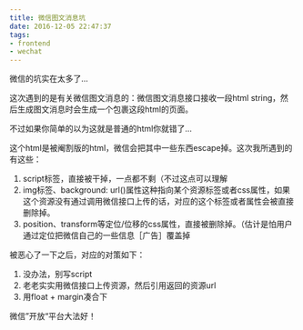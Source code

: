 ```yaml
---
title: 微信图文消息坑
date: 2016-12-05 22:47:37
tags: 
- frontend
- wechat
---
```


微信的坑实在太多了...

这次遇到的是有关微信图文消息的：微信图文消息接口接收一段html string，然后生成图文消息时会生成一个包裹这段html的页面。

不过如果你简单的以为这就是普通的html你就错了...

这个html是被阉割版的html，微信会把其中一些东西escape掉。这次我所遇到的有这些：

1. script标签，直接被干掉，一点都不剩（不过这点可以理解
2. img标签、background: url()属性这种指向某个资源标签或者css属性，如果这个资源没有通过调用微信接口上传的话，对应的这个标签或者属性会被直接删除掉。
3. position、transform等定位/位移的css属性，直接被删除掉。（估计是怕用户通过定位把微信自己的一些信息［广告］覆盖掉

被恶心了一下之后，对应的对策如下：

1. 没办法，别写script
2. 老老实实用微信接口上传资源，然后引用返回的资源url
3. 用float + margin凑合下

微信”开放“平台大法好！